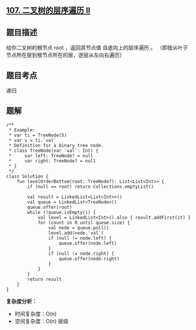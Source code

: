 ## [107. 二叉树的层序遍历 II](https://leetcode.cn/problems/binary-tree-level-order-traversal-ii/description/)

## 题目描述

给你二叉树的根节点 root ，返回其节点值 自底向上的层序遍历 。 （即按从叶子节点所在层到根节点所在的层，逐层从左向右遍历）

## 题目考点

递归

## 题解
 
```
/**
 * Example:
 * var ti = TreeNode(5)
 * var v = ti.`val`
 * Definition for a binary tree node.
 * class TreeNode(var `val`: Int) {
 *     var left: TreeNode? = null
 *     var right: TreeNode? = null
 * }
 */
class Solution {
    fun levelOrderBottom(root: TreeNode?): List<List<Int>> {
        if (null == root) return Collections.emptyList()

        val result = LinkedList<List<Int>>()
        val queue = LinkedList<TreeNode>()
        queue.offer(root)
        while (!queue.isEmpty()) {
            val level = LinkedList<Int>().also { result.addFirst(it) }
            for (count in 0 until queue.size) {
                val node = queue.poll()
                level.add(node.`val`)
                if (null != node.left) {
                    queue.offer(node.left)
                }
                if (null != node.right) {
                    queue.offer(node.right)
                }
            }
        }
        return result
    }
}
```

**复杂度分析：**

- 时间复杂度：O(n)
- 空间复杂度：O(n) 层级

